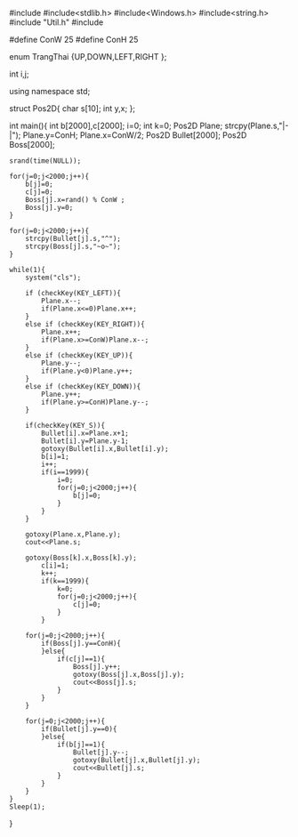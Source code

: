 #include<iostream>
#include<stdlib.h>
#include<Windows.h>
#include<string.h>
#include "Util.h"
#include<ctime>

#define ConW 25
#define ConH 25

enum TrangThai {UP,DOWN,LEFT,RIGHT
};

int i,j;

using namespace std;

struct Pos2D{
	char s[10];
	int y,x;
};

int main(){
	int b[2000],c[2000];
	i=0;
	int k=0;
	Pos2D Plane;
	strcpy(Plane.s,"|-|");
	Plane.y=ConH;
	Plane.x=ConW/2;
	Pos2D Bullet[2000];
	Pos2D Boss[2000];
	
	srand(time(NULL));
    
    for(j=0;j<2000;j++){
		b[j]=0;
		c[j]=0;
		Boss[j].x=rand() % ConW ;
	    Boss[j].y=0;
	}
    
	for(j=0;j<2000;j++){
		strcpy(Bullet[j].s,"^");
		strcpy(Boss[j].s,"~o~");
	}
	
	while(1){
		system("cls");
		
		if (checkKey(KEY_LEFT)){
			Plane.x--;
			if(Plane.x<=0)Plane.x++;
		}
    	else if (checkKey(KEY_RIGHT)){
			Plane.x++;
			if(Plane.x>=ConW)Plane.x--;
		}
    	else if (checkKey(KEY_UP)){
			Plane.y--;
			if(Plane.y<0)Plane.y++;
		}
    	else if (checkKey(KEY_DOWN)){
			Plane.y++;
			if(Plane.y>=ConH)Plane.y--;
		}
		
    	if(checkKey(KEY_S)){
			Bullet[i].x=Plane.x+1;
			Bullet[i].y=Plane.y-1;
			gotoxy(Bullet[i].x,Bullet[i].y);
			b[i]=1;
			i++;
			if(i==1999){
				i=0;
				for(j=0;j<2000;j++){
					b[j]=0;
				}
			}
		}
		
		gotoxy(Plane.x,Plane.y);
		cout<<Plane.s;
		
        gotoxy(Boss[k].x,Boss[k].y);
			c[i]=1;
			k++;
			if(k==1999){
				k=0;
				for(j=0;j<2000;j++){
					c[j]=0;
				}
			}
		
		for(j=0;j<2000;j++){
			if(Boss[j].y==ConH){
			}else{
				if(c[j]==1){
					Boss[j].y++;
					gotoxy(Boss[j].x,Boss[j].y);
					cout<<Boss[j].s;
				}
			}
		}
		
		for(j=0;j<2000;j++){
			if(Bullet[j].y==0){
			}else{
				if(b[j]==1){
					Bullet[j].y--;
				    gotoxy(Bullet[j].x,Bullet[j].y);
				    cout<<Bullet[j].s;
				}
			}
		}	
	}
	Sleep(1);

}
